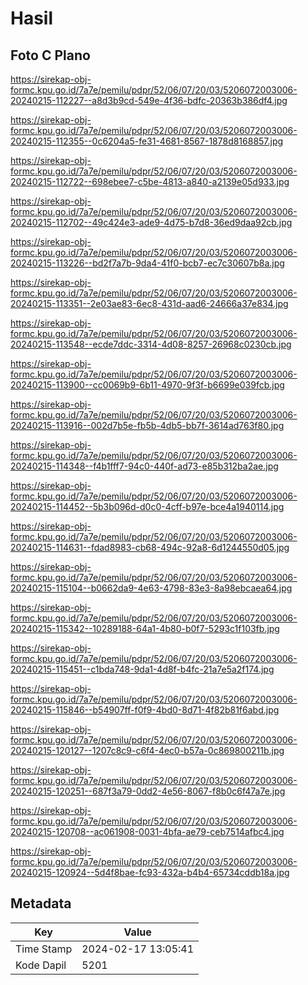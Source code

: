 # Hasil

## Foto C Plano

https://sirekap-obj-formc.kpu.go.id/7a7e/pemilu/pdpr/52/06/07/20/03/5206072003006-20240215-112227--a8d3b9cd-549e-4f36-bdfc-20363b386df4.jpg

https://sirekap-obj-formc.kpu.go.id/7a7e/pemilu/pdpr/52/06/07/20/03/5206072003006-20240215-112355--0c6204a5-fe31-4681-8567-1878d8168857.jpg

https://sirekap-obj-formc.kpu.go.id/7a7e/pemilu/pdpr/52/06/07/20/03/5206072003006-20240215-112722--698ebee7-c5be-4813-a840-a2139e05d933.jpg

https://sirekap-obj-formc.kpu.go.id/7a7e/pemilu/pdpr/52/06/07/20/03/5206072003006-20240215-112702--49c424e3-ade9-4d75-b7d8-36ed9daa92cb.jpg

https://sirekap-obj-formc.kpu.go.id/7a7e/pemilu/pdpr/52/06/07/20/03/5206072003006-20240215-113226--bd2f7a7b-9da4-41f0-bcb7-ec7c30607b8a.jpg

https://sirekap-obj-formc.kpu.go.id/7a7e/pemilu/pdpr/52/06/07/20/03/5206072003006-20240215-113351--2e03ae83-6ec8-431d-aad6-24666a37e834.jpg

https://sirekap-obj-formc.kpu.go.id/7a7e/pemilu/pdpr/52/06/07/20/03/5206072003006-20240215-113548--ecde7ddc-3314-4d08-8257-26968c0230cb.jpg

https://sirekap-obj-formc.kpu.go.id/7a7e/pemilu/pdpr/52/06/07/20/03/5206072003006-20240215-113900--cc0069b9-6b11-4970-9f3f-b6699e039fcb.jpg

https://sirekap-obj-formc.kpu.go.id/7a7e/pemilu/pdpr/52/06/07/20/03/5206072003006-20240215-113916--002d7b5e-fb5b-4db5-bb7f-3614ad763f80.jpg

https://sirekap-obj-formc.kpu.go.id/7a7e/pemilu/pdpr/52/06/07/20/03/5206072003006-20240215-114348--f4b1fff7-94c0-440f-ad73-e85b312ba2ae.jpg

https://sirekap-obj-formc.kpu.go.id/7a7e/pemilu/pdpr/52/06/07/20/03/5206072003006-20240215-114452--5b3b096d-d0c0-4cff-b97e-bce4a1940114.jpg

https://sirekap-obj-formc.kpu.go.id/7a7e/pemilu/pdpr/52/06/07/20/03/5206072003006-20240215-114631--fdad8983-cb68-494c-92a8-6d1244550d05.jpg

https://sirekap-obj-formc.kpu.go.id/7a7e/pemilu/pdpr/52/06/07/20/03/5206072003006-20240215-115104--b0662da9-4e63-4798-83e3-8a98ebcaea64.jpg

https://sirekap-obj-formc.kpu.go.id/7a7e/pemilu/pdpr/52/06/07/20/03/5206072003006-20240215-115342--10289188-64a1-4b80-b0f7-5293c1f103fb.jpg

https://sirekap-obj-formc.kpu.go.id/7a7e/pemilu/pdpr/52/06/07/20/03/5206072003006-20240215-115451--c1bda748-9da1-4d8f-b4fc-21a7e5a2f174.jpg

https://sirekap-obj-formc.kpu.go.id/7a7e/pemilu/pdpr/52/06/07/20/03/5206072003006-20240215-115846--b54907ff-f0f9-4bd0-8d71-4f82b81f6abd.jpg

https://sirekap-obj-formc.kpu.go.id/7a7e/pemilu/pdpr/52/06/07/20/03/5206072003006-20240215-120127--1207c8c9-c6f4-4ec0-b57a-0c869800211b.jpg

https://sirekap-obj-formc.kpu.go.id/7a7e/pemilu/pdpr/52/06/07/20/03/5206072003006-20240215-120251--687f3a79-0dd2-4e56-8067-f8b0c6f47a7e.jpg

https://sirekap-obj-formc.kpu.go.id/7a7e/pemilu/pdpr/52/06/07/20/03/5206072003006-20240215-120708--ac061908-0031-4bfa-ae79-ceb7514afbc4.jpg

https://sirekap-obj-formc.kpu.go.id/7a7e/pemilu/pdpr/52/06/07/20/03/5206072003006-20240215-120924--5d4f8bae-fc93-432a-b4b4-65734cddb18a.jpg


## Metadata

| Key        | Value               |
| ---------- | ------------------- |
| Time Stamp | 2024-02-17 13:05:41 |
| Kode Dapil | 5201                |



